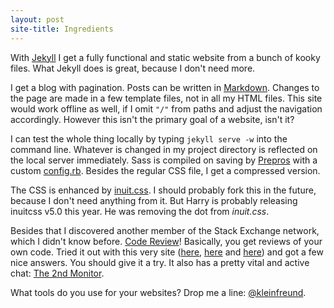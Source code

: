 ```yaml
---
layout: post
site-title: Ingredients
---
```

With [Jekyll](http://jekyllrb.com/) I get a fully functional and static website from a bunch of kooky files. What Jekyll does is great, because I don't need more.

I get a blog with pagination. Posts can be written in [Markdown](http://daringfireball.net/projects/markdown/). Changes to the page are made in a few template files, not in all my HTML files. This site would work offline as well, if I omit `"/"` from paths and adjust the navigation accordingly. However this isn't the primary goal of a website, isn't it?

I can test the whole thing locally by typing `jekyll serve -w` into the command line. Whatever is changed in my project directory is reflected on the local server immediately. Sass is compiled on saving by [Prepros](http://alphapixels.com/prepros/) with a custom [config.rb](http://github.com/kleinfreund/kleinfreund.github.io/blob/master/config.rb). Besides the regular CSS file, I get a compressed version.

The CSS is enhanced by [inuit.css](http://inuitcss.com/). I should probably fork this in the future, because I don't need anything from it. But Harry is probably releasing inuitcss v5.0 this year. He was removing the dot from _inuit.css_.

Besides that I discovered another member of the Stack Exchange network, which I didn't know before. [Code&nbsp;Review](http://codereview.stackexchange.com/)! Basically, you get reviews of your own code. Tried it out with this very site ([here](http://codereview.stackexchange.com/q/39890/35408), [here](http://codereview.stackexchange.com/q/40142/35408) and [here](http://codereview.stackexchange.com/q/40574/35408)) and got a few nice answers. You should give it a try. It also has a pretty vital and active chat: [The&nbsp;2nd&nbsp;Monitor](http://chat.stackexchange.com/rooms/8595/).

What tools do you use for your websites? Drop me a line: [@kleinfreund](https://twitter.com/kleinfreund).
